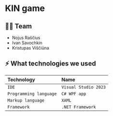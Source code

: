 # KIN game

## 👩‍💻 Team

 - Nojus Raščius
 - Ivan Savochkin
 - Kristupas Viščiūna

## ⚡️ What technologies we used

| Technology | Name     |
| :-------- | :------- |
| `IDE` | `Visual Studio 2023` |
| `Programming language` | `C# WPF app` |
| `Markup language` | `XAML` |
| `Framework` | `.NET Framework` |
